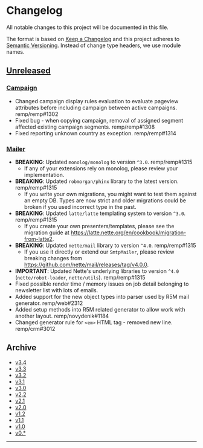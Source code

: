 # Changelog

All notable changes to this project will be documented in this file.

The format is based on [Keep a Changelog](http://keepachangelog.com/) and this project adheres to [Semantic Versioning](http://semver.org/). Instead of change type headers, we use module names.

## [Unreleased]

### [Campaign]

- Changed campaign display rules evaluation to evaluate pageview attributes before including campaign between active campaigns. remp/remp#1302
- Fixed bug - when copying campaign, removal of assigned segment affected existing campaign segments. remp/remp#1308
- Fixed reporting unknown country as exception. remp/remp#1314

### [Mailer]

- **BREAKING**: Updated `monolog/monolog` to version `^3.0`. remp/remp#1315
  - If any of your extensions rely on monolog, please review your implementation.
- **BREAKING**: Updated `robmorgan/phinx` library to the latest version. remp/remp#1315
  - If you write your own migrations, you might want to test them against an empty DB. Types are now strict and older migrations could be broken if you used incorrect type in the past.
- **BREAKING**: Updated `latte/latte` templating system to version `^3.0`. remp/remp#1315
  - If you create your own presenters/templates, please see the migration guide at https://latte.nette.org/en/cookbook/migration-from-latte2.
- **BREAKING**: Updated `nette/mail` library to version `^4.0`. remp/remp#1315
  - If you use it directly or extend our `SmtpMailer`, please review breaking changes from https://github.com/nette/mail/releases/tag/v4.0.0.
- **IMPORTANT**: Updated Nette's underlying libraries to version `^4.0` (`nette/robot-loader`, `nette/utils`). remp/remp#1315
- Fixed possible render time / memory issues on job detail belonging to newsletter list with lots of emails.
- Added support for the new object types into parser used by R5M mail generator. remp/web#2312
- Added setup methods into R5M related generator to allow work with another layout. remp/novydenik#1184
- Changed generator rule for `<em>` HTML tag - removed new line. remp/crm#3012

## Archive

- [v3.4](./changelogs/CHANGELOG-v3.4.md)
- [v3.3](./changelogs/CHANGELOG-v3.3.md)
- [v3.2](./changelogs/CHANGELOG-v3.2.md)
- [v3.1](./changelogs/CHANGELOG-v3.1.md)
- [v3.0](./changelogs/CHANGELOG-v3.0.md)
- [v2.2](./changelogs/CHANGELOG-v2.2.md)
- [v2.1](./changelogs/CHANGELOG-v2.1.md)
- [v2.0](./changelogs/CHANGELOG-v2.0.md)
- [v1.2](./changelogs/CHANGELOG-v1.2.md)
- [v1.1](./changelogs/CHANGELOG-v1.1.md)
- [v1.0](./changelogs/CHANGELOG-v1.0.md)
- [v0.*](./changelogs/CHANGELOG-v0.md)

---

[Beam]: https://github.com/remp2020/remp/tree/master/Beam
[Campaign]: https://github.com/remp2020/remp/tree/master/Campaign
[Mailer]: https://github.com/remp2020/remp/tree/master/Mailer
[Sso]: https://github.com/remp2020/remp/tree/master/Sso
[Segments]: https://github.com/remp2020/remp/tree/master/Beam/go/cmd/segments
[Tracker]: https://github.com/remp2020/remp/tree/master/Beam/go/cmd/tracker

[Unreleased]: https://github.com/remp2020/remp/compare/3.2.0...master
